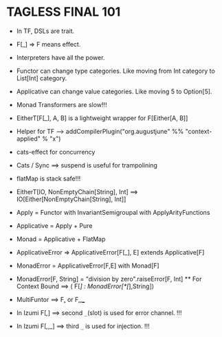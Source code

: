 # TAGLESS FINAL 101

- In TF, DSLs are trait.

- F[_] => F means effect.

- Interpreters have all the power.

- Functor can change type categories. Like moving from Int category to List[Int] category.

- Applicative can change value categories. Like moving 5 to Option[5].

- Monad Transformers are slow!!!
- EitherT[F[_], A, B] is a lightweight wrapper for F[Either[A, B]]

- Helper for TF --> addCompilerPlugin("org.augustjune" %% "context-applied" % "x")

- cats-effect for concurrency

- Cats / Sync ==>  suspend is useful for trampolining

- flatMap is stack safe!!!

- EitherT[IO, NonEmptyChain[String], Int] ==> IO[Either[NonEmptyChain[String], Int]]

* Apply                 = Functor with InvariantSemigroupal with ApplyArityFunctions
* Applicative           = Apply + Pure
* Monad                 = Applicative + FlatMap
* ApplicativeError      => ApplicativeError[F[_], E] extends Applicative[F]
* MonadError            = ApplicativeError[F,E] with Monad[F]
* MonadError[F, String] = "division by zero".raiseError[F, Int]
  ** For Context Bound ==> ( F[_] : MonadError[*[_],String])
  

* MultiFuntor ==> F[_,_](bi-functor) or F[_,_,_](tri-functor)
* In Izumi F[_,_] ==> second `_`(slot) is used for error channel. !!!
* In Izumi F[_,_,_] ==> third `_` is used for injection. !!!
  